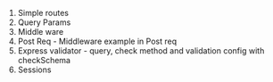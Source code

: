 1. Simple routes
2. Query Params
3. Middle ware
4. Post Req - Middleware example in Post req
5. Express validator - query, check method and validation config with checkSchema
6. Sessions